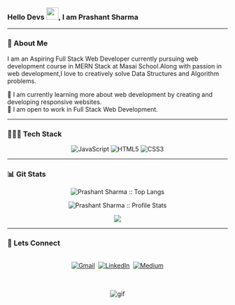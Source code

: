 <h3>Hello Devs <img src="https://media.giphy.com/media/hvRJCLFzcasrR4ia7z/giphy.gif" width="28">, I am Prashant Sharma</h3>
<hr>

<h3>📖 About Me</h3>
I am an Aspiring Full Stack Web Developer currently pursuing  web development course in MERN Stack at Masai School.Along with passion in web development,I love to creatively solve Data Structures and Algorithm problems. 
<p></p>
🌱 I am currently learning more about web development by creating and developing responsive websites.<br>
👯 I am open to work in Full Stack Web Development.
<hr>

### 👩🏻‍💻  Tech Stack
<p align="center">
<img alt="JavaScript" src="https://img.shields.io/badge/javascript-%23323330.svg?&style=for-the-badge&logo=javascript&logoColor=%23F7DF1E"/>
 <img alt="HTML5" src="https://img.shields.io/badge/html5-%23E34F26.svg?&style=for-the-badge&logo=html5&logoColor=white"/> 
 <img alt="CSS3" src="https://img.shields.io/badge/css3-%231572B6.svg?&style=for-the-badge&logo=css3&logoColor=white"/>
<!-- <img alt="React" src="https://img.shields.io/badge/react-%2320232a.svg?&style=for-the-badge&logo=react&logoColor=%2361DAFB"/> -->
<!-- <img alt="Redux" src="https://img.shields.io/badge/redux-%23593d88.svg?&style=for-the-badge&logo=redux&logoColor=white"/> -->
<!-- <img alt="NodeJS" src="https://img.shields.io/badge/node.js-%2343853D.svg?&style=for-the-badge&logo=node.js&logoColor=white"/> -->
<!-- <img alt="Express.js" src="https://img.shields.io/badge/express.js-%23404d59.svg?&style=for-the-badge"/> -->
<!-- <img alt="MongoDB" src ="https://img.shields.io/badge/MongoDB-%234ea94b.svg?&style=for-the-badge&logo=mongodb&logoColor=white"/> -->
 <p/>
<hr>
 
### 📊 Git Stats
<p align="center"><img src="https://github-readme-stats.vercel.app/api/top-langs/?username=prashant-sharma-tws&langs_count=4&title_color=fff&icon_color=79ff97&text_color=9f9f9f&bg_color=151515&layout=compact" alt="Prashant Sharma :: Top Langs" /></p>

<p align="center"><img src="https://github-readme-stats.vercel.app/api?username=prashant-sharma-tws&&show_icons=true&title_color=fff&icon_color=79ff97&text_color=9f9f9f&bg_color=151515" alt="Prashant Sharma :: Profile Stats" /></p>

<p align="center"><img align="center" src="https://github-readme-streak-stats.herokuapp.com/?user=prashant-sharma-tws&&show_icons=true&title_color=fff&icon_color=79ff97&text_color=ffffff&bg_color=black"><p/>
<hr>
 
### 🤝 Lets Connect 
<p align="center">
<br>
<a href="mailto:ps142500@gmail.com"><img src="https://img.shields.io/badge/Gmail-D14836?style=for-the-badge&logo=gmail&logoColor=white" alt="Gmail" /></a>&nbsp;
<a href="https://www.linkedin.com/in/prashant-kumar-sharma-"><img src="https://img.shields.io/badge/linkedin-%230077B5.svg?&style=for-the-badge&logo=linkedin&logoColor=white" alt="LinkedIn" /></a>&nbsp;
<a href="https://prashantsharmatws.medium.com/"><img src="https://img.shields.io/badge/Medium-12100E?style=for-the-badge&logo=medium&logoColor=white" alt="Medium" /></a><br>&nbsp;
  
<p align="center"><br><img align="center" src="https://media4.giphy.com/media/VTtANKl0beDFQRLDTh/200w.webp?cid=ecf05e47mjqrv4aqur3god1t9o3qp5ew1ls4wbomnlfoif6u&rid=200w.webp&ct=g" alt="gif"/><p/>

